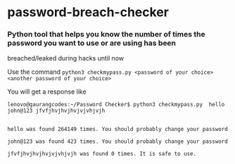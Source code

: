 # password-breach-checker

### Python tool that helps you know the number of times the password you want to use or are using has been 
breached/leaked during hacks until now

Use the command `python3 checkmypass.py <password of your choice> <another password of your choice>`

You will get a response like
```
lenovo@gaurangcodes:~/Password Checker$ python3 checkmypass.py  hello john@123 jfvfjhvjhvjhvjvjvhjvjh


hello was found 264149 times. You should probably change your password

john@123 was found 423 times. You should probably change your password

jfvfjhvjhvjhvjvjvhjvjh was found 0 times. It is safe to use.
```
